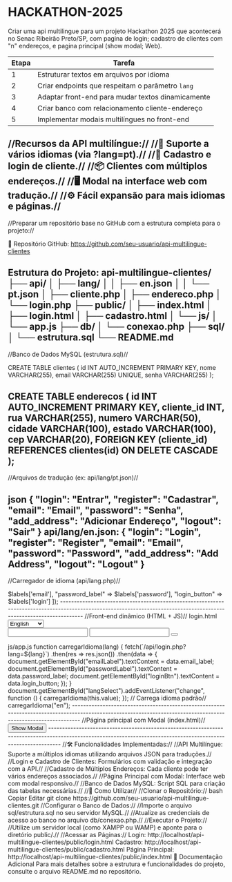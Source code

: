 # HACKATHON-2025
Criar uma api multilingue para um projeto Hackathon 2025 que acontecerá no Senac Ribeirão Preto/SP, com pagina de login; cadastro de clientes com "n" endereços, e pagina principal (show modal; Web).

| Etapa | Tarefa                                            |
| ----- | ------------------------------------------------- |
| 1     | Estruturar textos em arquivos por idioma          |
| 2     | Criar endpoints que respeitam o parâmetro `lang`  |
| 3     | Adaptar front-end para mudar textos dinamicamente |
| 4     | Criar banco com relacionamento cliente-endereço   |
| 5     | Implementar modais multilíngues no front-end      |

//Recursos da API multilíngue://
//🚀 Suporte a vários idiomas (via ?lang=pt).//
//👤 Cadastro e login de cliente.//
//📦 Clientes com múltiplos endereços.//
//🖥️ Modal na interface web com tradução.//
//⚙️ Fácil expansão para mais idiomas e páginas.//
---------------------------------------------------------------------------------------------------------------------------------------------------------------------
//Preparar um repositório base no GitHub com a estrutura completa para o projeto://

🔗 Repositório GitHub: https://github.com/seu-usuario/api-multilingue-clientes

Estrutura do Projeto:
api-multilingue-clientes/
├── api/
│   ├── lang/
│   │   ├── en.json
│   │   └── pt.json
│   ├── cliente.php
│   ├── endereco.php
│   └── login.php
├── public/
│   ├── index.html
│   ├── login.html
│   ├── cadastro.html
│   └── js/
│       └── app.js
├── db/
│   └── conexao.php
├── sql/
│   └── estrutura.sql
└── README.md
----------------------------------------------------------------------------------------------------------------------------------------------------------------------
//Banco de Dados MySQL (estrutura.sql)//

CREATE TABLE clientes (
    id INT AUTO_INCREMENT PRIMARY KEY,
    nome VARCHAR(255),
    email VARCHAR(255) UNIQUE,
    senha VARCHAR(255)
);

CREATE TABLE enderecos (
    id INT AUTO_INCREMENT PRIMARY KEY,
    cliente_id INT,
    rua VARCHAR(255),
    numero VARCHAR(50),
    cidade VARCHAR(100),
    estado VARCHAR(100),
    cep VARCHAR(20),
    FOREIGN KEY (cliente_id) REFERENCES clientes(id) ON DELETE CASCADE
);
---------------------------------------------------------------------------------------------------------------------------------------------------------------------
//Arquivos de tradução (ex: api/lang/pt.json)//

json
{
  "login": "Entrar",
  "register": "Cadastrar",
  "email": "Email",
  "password": "Senha",
  "add_address": "Adicionar Endereço",
  "logout": "Sair"
}
api/lang/en.json:
{
  "login": "Login",
  "register": "Register",
  "email": "Email",
  "password": "Password",
  "add_address": "Add Address",
  "logout": "Logout"
}
--------------------------------------------------------------------------------------------------------------------------------------------------------------------
//Carregador de idioma (api/lang.php)//

<?php
function getLang($langCode) {
    $file = __DIR__ . "/lang/{$langCode}.json";
    if (!file_exists($file)) {
        $file = __DIR__ . "/lang/en.json"; // fallback
    }
    return json_decode(file_get_contents($file), true);
}
--------------------------------------------------------------------------------------------------------------------------------------------------------------------
 //Exemplo de endpoint de login (api/login.php)//

<?php
include_once 'lang.php';

header('Content-Type: application/json');

$lang = $_GET['lang'] ?? 'en';
$labels = getLang($lang);

echo json_encode([
    "email_label" => $labels['email'],
    "password_label" => $labels['password'],
    "login_button" => $labels['login']
]);
--------------------------------------------------------------------------------------------------------------------------------------------------------------------
//Front-end dinâmico (HTML + JS)//

login.html

<select id="langSelect">
  <option value="en">English</option>
  <option value="pt">Português</option>
</select>

<form>
  <label id="emailLabel"></label>
  <input type="email" />
  
  <label id="passwordLabel"></label>
  <input type="password" />
  
  <button id="loginBtn" type="submit"></button>
</form>

<script src="js/app.js"></script>

js/app.js

function carregarIdioma(lang) {
  fetch(`/api/login.php?lang=${lang}`)
    .then(res => res.json())
    .then(data => {
      document.getElementById("emailLabel").textContent = data.email_label;
      document.getElementById("passwordLabel").textContent = data.password_label;
      document.getElementById("loginBtn").textContent = data.login_button;
    });
}

document.getElementById("langSelect").addEventListener("change", function () {
  carregarIdioma(this.value);
});

// Carrega idioma padrão//
carregarIdioma("en");
---------------------------------------------------------------------------------------------------------------------------------------------------------------
//Página principal com Modal (index.html)//

<button onclick="abrirModal()">Show Modal</button>

<div id="modal" class="modal">
  <div class="modal-content">
    <span onclick="fecharModal()" class="close">&times;</span>
    <p id="modalMessage"></p>
  </div>
</div>

<script>
function abrirModal() {
  document.getElementById("modalMessage").textContent = "👋 Hello!";
  document.getElementById("modal").style.display = "block";
}

function fecharModal() {
  document.getElementById("modal").style.display = "none";
}
</script>

<style>
.modal { display: none; position: fixed; top: 0; left: 0; width: 100%; height: 100%; background: #000000a0; }
.modal-content { margin: 10% auto; padding: 20px; background: white; width: 300px; border-radius: 10px; }
.close { float: right; cursor: pointer; }
</style>
----------------------------------------------------------------------------------------------------------------------------------------------------------------
//🛠️ Funcionalidades Implementadas://
//API Multilíngue: Suporte a múltiplos idiomas utilizando arquivos JSON para traduções.//
//Login e Cadastro de Clientes: Formulários com validação e integração com a API.//
//Cadastro de Múltiplos Endereços: Cada cliente pode ter vários endereços associados.//
//Página Principal com Modal: Interface web com modal responsivo.//
//Banco de Dados MySQL: Script SQL para criação das tabelas necessárias.//
//🚀 Como Utilizar//
//Clonar o Repositório://

bash
Copiar
Editar
git clone https://github.com/seu-usuario/api-multilingue-clientes.git

//Configurar o Banco de Dados://
//Importe o arquivo sql/estrutura.sql no seu servidor MySQL.//
//Atualize as credenciais de acesso ao banco no arquivo db/conexao.php.//
//Executar o Projeto://
//Utilize um servidor local (como XAMPP ou WAMP) e aponte para o diretório public/.//
//Acessar as Páginas://

Login: http://localhost/api-multilingue-clientes/public/login.html

Cadastro: http://localhost/api-multilingue-clientes/public/cadastro.html

Página Principal: http://localhost/api-multilingue-clientes/public/index.html

📄 Documentação Adicional
Para mais detalhes sobre a estrutura e funcionalidades do projeto, consulte o arquivo README.md no repositório.

